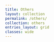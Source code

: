 ```yaml
---
title: Others
layout: collection
permalink: /others/
collection: others
entries_layout: grid
classes: wide
---
```

